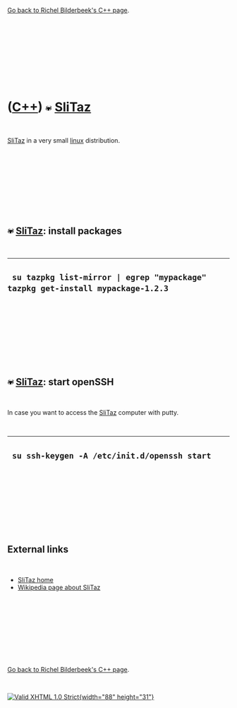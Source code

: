 

[Go back to Richel Bilderbeek's C++ page](Cpp.htm).

 

 

 

 

 

([C++](Cpp.htm)) ![SliTaz](PicSliTaz.png) [SliTaz](CppSliTaz.htm)
=================================================================

 

[SliTaz](CppSliTaz.htm) in a very small [linux](CppLinux.htm)
distribution.

 

 

 

 

 

![SliTaz](PicSliTaz.png) [SliTaz](CppSliTaz.htm): install packages
------------------------------------------------------------------

 

  ---------------------------------------------------------------------------------
  ` su tazpkg list-mirror | egrep "mypackage" tazpkg get-install mypackage-1.2.3`
  ---------------------------------------------------------------------------------

 

 

 

 

 

![SliTaz](PicSliTaz.png) [SliTaz](CppSliTaz.htm): start openSSH
---------------------------------------------------------------

 

In case you want to access the [SliTaz](CppSliTaz.htm) computer with
putty.

 

  -----------------------------------------------
  ` su ssh-keygen -A /etc/init.d/openssh start`
  -----------------------------------------------

 

 

 

 

 

External links
--------------

 

-   [SliTaz home](http://www.slitaz.org/en)
-   [Wikipedia page about SliTaz](http://en.wikipedia.org/wiki/SliTaz)

 

 

 

 

 

[Go back to Richel Bilderbeek's C++ page](Cpp.htm).



 

[![Valid XHTML 1.0 Strict](valid-xhtml10.png){width="88"
height="31"}](http://validator.w3.org/check?uri=referer)
